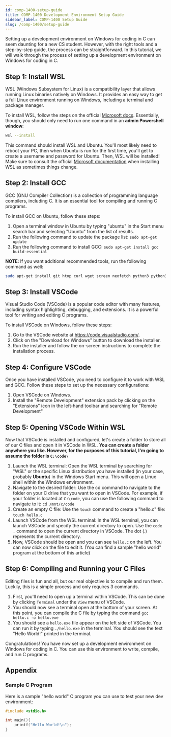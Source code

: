 ```yaml
---
id: comp-1400-setup-guide
title: COMP-1400 Development Environment Setup Guide
sidebar_label: COMP-1400 Setup Guide
slug: /comp-1400/setup-guide
---
```


Setting up a development environment on Windows for coding in C can seem daunting for a new CS student. However, with the right tools and a step-by-step guide, the process can be straightforward. In this tutorial, we will walk through the process of setting up a development environment on Windows for coding in C.

## Step 1: Install WSL

WSL (Windows Subsystem for Linux) is a compatibility layer that allows running Linux binaries natively on Windows. It provides an easy way to get a full Linux environment running on Windows, including a terminal and package manager.

To install WSL, follow the steps on the official [Microsoft docs](https://learn.microsoft.com/en-us/windows/wsl/install). Essentially, though, you should only need to run one command in an **admin Powershell window**:

```sh
wsl --install
```

This command should install WSL and Ubuntu. You'll most likely need to reboot your PC, then when Ubuntu is run for the first time, you'll get to create a username and password for Ubuntu. Then, WSL will be installed! Make sure to consult the official [Microsoft documentation](https://learn.microsoft.com/en-us/windows/wsl/install) when installing WSL as sometimes things change.

## Step 2: Install GCC

GCC (GNU Compiler Collection) is a collection of programming language compilers, including C. It is an essential tool for compiling and running C programs.

To install GCC on Ubuntu, follow these steps:

1. Open a terminal window in Ubuntu by typing "ubuntu" in the Start menu search bar and selecting "Ubuntu" from the list of results.
1. Run the following command to update the package list: `sudo apt-get update`
1. Run the following command to install GCC: `sudo apt-get install gcc build-essential`

**NOTE**: If you want additional recommended tools, run the following command as well:

```sh
sudo apt-get install git htop curl wget screen neofetch python3 python3-pip
```

## Step 3: Install VSCode

Visual Studio Code (VSCode) is a popular code editor with many features, including syntax highlighting, debugging, and extensions. It is a powerful tool for writing and editing C programs.

To install VSCode on Windows, follow these steps:

1. Go to the VSCode website at https://code.visualstudio.com/.
1. Click on the "Download for Windows" button to download the installer.
1. Run the installer and follow the on-screen instructions to complete the installation process.

## Step 4: Configure VSCode

Once you have installed VSCode, you need to configure it to work with WSL and GCC. Follow these steps to set up the necessary configurations:

1. Open VSCode on Windows.
1. Install the "Remote Development" extension pack by clicking on the "Extensions" icon in the left-hand toolbar and searching for "Remote Development"

## Step 5: Opening VSCode Within WSL

Now that VSCode is installed and configured, let's create a folder to store all of our C files and open it in VSCode in WSL. **You can create a folder anywhere you like. However, for the purposes of this tutorial, I'm going to assume the folder is `C:\code\`**

1. Launch the WSL terminal: Open the WSL terminal by searching for "WSL" or the specific Linux distribution you have installed (in your case, probably **Ubuntu**) in the Windows Start menu. This will open a Linux shell within the Windows environment.
1. Navigate to the desired folder: Use the cd command to navigate to the folder on your C drive that you want to open in VSCode. For example, if your folder is located at `C:\code`, you can use the following command to navigate to it: `cd /mnt/c/code`
1. Create an empty C file: Use the `touch` command to create a "hello.c" file: `touch hello.c`
1. Launch VSCode from the WSL terminal: In the WSL terminal, you can launch VSCode and specify the current directory to open. Use the `code .` command to open the current directory in VSCode. The dot (.) represents the current directory.
1. Now, VSCode should be open and you can see `hello.c` on the left. You can now click on the file to edit it. (You can find a sample "hello world" program at the bottom of this article)

## Step 6: Compiling and Running your C Files

Editing files is fun and all, but our real objective is to compile and run them. Luckily, this is a simple process and only requires 3 commands.

1. First, you'll need to open up a terminal within VSCode. This can be done by clicking `Terminal` under the `View` menu of VSCode.
1. You should now see a terminal open at the bottom of your screen. At this point, you can compile the C file by typing the command `gcc hello.c -o hello.exe`
1. You should see a `hello.exe` file appear on the left side of VSCode. You can run it by typing `./hello.exe` in the terminal. You should see the text "Hello World!" printed in the terminal.

Congratulations! You have now set up a development environment on Windows for coding in C. You can use this environment to write, compile, and run C programs.

## Appendix

### Sample C Program

Here is a sample "hello world" C program you can use to test your new dev environment:

```c
#include <stdio.h>

int main(){
    printf("Hello World!\n");
}
```
